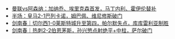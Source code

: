 + [曼联vs阿森纳：加纳乔、埃里克森首发，马丁内利、霍伊伦替补](https://n.dongqiudi.com/webapp/news.html?articleId=4958424&from=tab_0)
+ [半场：皇马2-1巴列卡诺，姆巴佩、维尼修斯破门](https://n.dongqiudi.com/webapp/news.html?articleId=4960013&from=tab_0)
+ [剑南春｜切尔西1-0莱斯特城升至第四，帕尔默失点，库库雷利亚制胜](https://n.dongqiudi.com/webapp/news.html?articleId=4959981&from=tab_0)
+ [剑南春｜热刺2-2伯恩茅斯，孙兴慜点射绝平+中柱，萨尔破门](https://n.dongqiudi.com/webapp/news.html?articleId=4959963&from=tab_0)
